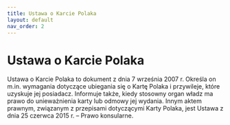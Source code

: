 ```yaml
---
title: Ustawa o Karcie Polaka
layout: default
nav_order: 2
---
```


# Ustawa o Karcie Polaka

Ustawa o Karcie Polaka to dokument z dnia 7 września 2007 r. Określa on m.in. wymagania dotyczące ubiegania się o Kartę Polaka i przywileje, które uzyskuje jej posiadacz. Informuje także, kiedy stosowny organ władz ma prawo do unieważnienia karty lub odmowy jej wydania. Innym aktem prawnym, związanym z przepisami dotyczącymi Karty Polaka, jest Ustawa z dnia 25 czerwca 2015 r. – Prawo konsularne.
